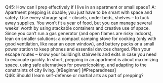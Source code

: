 Q45: How can I prep effectively if I live in an apartment or small space?
A: Apartment prepping is doable; you just have to be smart with space and safety. Use every storage spot – closets, under beds, shelves – to tuck away supplies. You won’t fit a year of food, but you can manage several weeks’ worth by using stackable containers and creative use of space. Since you can’t run a gas generator (and open flames are risky indoors), lean on smaller solutions: a compact camping stove for cooking (only with good ventilation, like near an open window), and battery packs or a small power station to keep phones and essential devices charged. Plan your escape routes – know your building’s stairwells and exits in case you need to evacuate quickly. In short, prepping in an apartment is about maximizing space, using safe alternatives for power/cooking, and adapting to the constraints of city living. [#Beginner] [#Preparedness]  
Q46: Should I learn self-defense or martial arts as part of prepping?